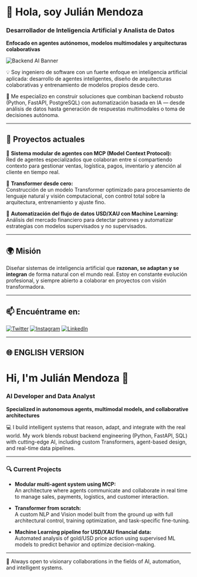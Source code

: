 # 👋 Hola, soy Julián Mendoza

### Desarrollador de Inteligencia Artificial y Analista de Datos  
**Enfocado en agentes autónomos, modelos multimodales y arquitecturas colaborativas**

![Backend AI Banner](https://github.com/user-attachments/assets/83ce17fa-9b05-45a4-9a3b-938c2e56b965)

💡 Soy ingeniero de software con un fuerte enfoque en inteligencia artificial aplicada: desarrollo de agentes inteligentes, diseño de arquitecturas colaborativas y entrenamiento de modelos propios desde cero.

🎯 Me especializo en construir soluciones que combinan backend robusto (Python, FastAPI, PostgreSQL) con automatización basada en IA — desde análisis de datos hasta generación de respuestas multimodales o toma de decisiones autónoma.

---

## 🚀 Proyectos actuales

🔹 **Sistema modular de agentes con MCP (Model Context Protocol):**  
Red de agentes especializados que colaboran entre sí compartiendo contexto para gestionar ventas, logística, pagos, inventario y atención al cliente en tiempo real.

🔹 **Transformer desde cero:**  
Construcción de un modelo Transformer optimizado para procesamiento de lenguaje natural y visión computacional, con control total sobre la arquitectura, entrenamiento y ajuste fino.

🔹 **Automatización del flujo de datos USD/XAU con Machine Learning:**  
Análisis del mercado financiero para detectar patrones y automatizar estrategias con modelos supervisados y no supervisados.

---

## 🌍 Misión

Diseñar sistemas de inteligencia artificial que **razonan, se adaptan y se integran** de forma natural con el mundo real. Estoy en constante evolución profesional, y siempre abierto a colaborar en proyectos con visión transformadora.

---

## 📫 Encuéntrame en:

[![Twitter](https://img.shields.io/badge/Twitter-@m3nd0zit4-1DA1F2?style=for-the-badge&logo=twitter&logoColor=white&labelColor=101010)](https://twitter.com/mend0zit4)
[![Instagram](https://img.shields.io/badge/Instagram-@m3nd0zit4-E4405F?style=for-the-badge&logo=instagram&logoColor=white&labelColor=101010)](https://instagram.com/m3nd0zit4)
[![LinkedIn](https://img.shields.io/badge/LinkedIn-juliánmendoza-0077B5?style=for-the-badge&logo=linkedin&logoColor=white&labelColor=101010)](https://www.linkedin.com)

---

## 🌐 ENGLISH VERSION

# Hi, I'm Julián Mendoza 👋  
### AI Developer and Data Analyst  
**Specialized in autonomous agents, multimodal models, and collaborative architectures**

💻 I build intelligent systems that reason, adapt, and integrate with the real world. My work blends robust backend engineering (Python, FastAPI, SQL) with cutting-edge AI, including custom Transformers, agent-based design, and real-time data pipelines.

---

### 🔍 Current Projects

- **Modular multi-agent system using MCP:**  
  An architecture where agents communicate and collaborate in real time to manage sales, payments, logistics, and customer interaction.

- **Transformer from scratch:**  
  A custom NLP and Vision model built from the ground up with full architectural control, training optimization, and task-specific fine-tuning.

- **Machine Learning pipeline for USD/XAU financial data:**  
  Automated analysis of gold/USD price action using supervised ML models to predict behavior and optimize decision-making.

---

💬 Always open to visionary collaborations in the fields of AI, automation, and intelligent systems.

